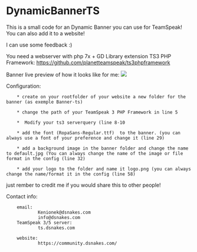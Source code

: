 # DynamicBannerTS
This is a small code for an Dynamic Banner you can use for TeamSpeak! You can also add it to a website!

I can use some feedback :)

You need a webserver with php 7x + GD Library extension
TS3 PHP Framework: https://github.com/planetteamspeak/ts3phpframework

Banner live preview of how it looks like for me:
<img src="http://tsb.dsnakes.com/banner.php">

Configuration: 

        * create on your rootfolder of your website a new folder for the banner (as exemple Banner-ts)
        
        * change the path of your TeamSpeak 3 PHP Framework in line 5

        *  Modify your ts3 serverquery (line 8-10

        * add the font (RopaSans-Regular.ttf)  to the banner. (you can always use a font of your preference and change it (line 29)

        * add a background image in the banner folder and change the name to default.jpg (You can always change the name of the image or file format in the config (line 32)

        * add your logo to the folder and name it logo.png (you can always change the name/format it in the config (line 58)

just rember to credit me if you would share this to other people!

Contact info:

        email:
                Kenionek@dsnakes.com
                info@dsnakes.com
        TeamSpeak 3/5 server:
                ts.dsnakes.com

        website:
                https://community.dsnakes.com/
                
